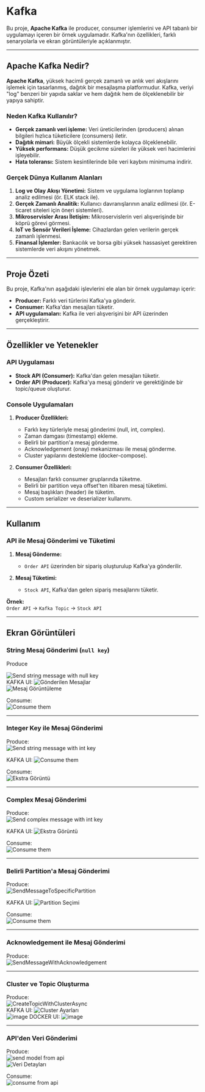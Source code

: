 # Kafka
Bu proje, **Apache Kafka** ile producer, consumer işlemlerini ve API tabanlı bir uygulamayı içeren bir örnek uygulamadır. Kafka'nın özellikleri, farklı senaryolarla ve ekran görüntüleriyle açıklanmıştır.

---

## Apache Kafka Nedir?

**Apache Kafka**, yüksek hacimli gerçek zamanlı ve anlık veri akışlarını işlemek için tasarlanmış, dağıtık bir mesajlaşma platformudur. Kafka, veriyi "log" benzeri bir yapıda saklar ve hem dağıtık hem de ölçeklenebilir bir yapıya sahiptir.

### Neden Kafka Kullanılır?

- **Gerçek zamanlı veri işleme:** Veri üreticilerinden (producers) alınan bilgileri hızlıca tüketicilere (consumers) iletir.
- **Dağıtık mimari:** Büyük ölçekli sistemlerde kolayca ölçeklenebilir.
- **Yüksek performans:** Düşük gecikme süreleri ile yüksek veri hacimlerini işleyebilir.
- **Hata toleransı:** Sistem kesintilerinde bile veri kaybını minimuma indirir.

### Gerçek Dünya Kullanım Alanları

1. **Log ve Olay Akışı Yönetimi:** Sistem ve uygulama loglarının toplanıp analiz edilmesi (ör. ELK stack ile).
2. **Gerçek Zamanlı Analitik:** Kullanıcı davranışlarının analiz edilmesi (ör. E-ticaret siteleri için öneri sistemleri).
3. **Mikroservisler Arası İletişim:** Mikroservislerin veri alışverişinde bir köprü görevi görmesi.
4. **IoT ve Sensör Verileri İşleme:** Cihazlardan gelen verilerin gerçek zamanlı işlenmesi.
5. **Finansal İşlemler:** Bankacılık ve borsa gibi yüksek hassasiyet gerektiren sistemlerde veri akışını yönetmek.

---

## Proje Özeti

Bu proje, Kafka'nın aşağıdaki işlevlerini ele alan bir örnek uygulamayı içerir:
- **Producer:** Farklı veri türlerini Kafka'ya gönderir.
- **Consumer:** Kafka'dan mesajları tüketir.
- **API uygulamaları:** Kafka ile veri alışverişini bir API üzerinden gerçekleştirir.

---

## Özellikler ve Yetenekler

### API Uygulaması

- **Stock API (Consumer):** Kafka'dan gelen mesajları tüketir.
- **Order API (Producer):** Kafka'ya mesaj gönderir ve gerektiğinde bir topic/queue oluşturur.

### Console Uygulamaları

1. **Producer Özellikleri:**
   - Farklı key türleriyle mesaj gönderimi (null, int, complex).
   - Zaman damgası (timestamp) ekleme.
   - Belirli bir partition'a mesaj gönderme.
   - Acknowledgement (onay) mekanizması ile mesaj gönderme.
   - Cluster yapılarını destekleme (docker-compose).

2. **Consumer Özellikleri:**
   - Mesajları farklı consumer gruplarında tüketme.
   - Belirli bir partition veya offset'ten itibaren mesaj tüketimi.
   - Mesaj başlıkları (header) ile tüketim.
   - Custom serializer ve deserializer kullanımı.

---

## Kullanım

### API ile Mesaj Gönderimi ve Tüketimi

1. **Mesaj Gönderme:**
   - `Order API` üzerinden bir sipariş oluşturulup Kafka'ya gönderilir.

2. **Mesaj Tüketimi:**
   - `Stock API`, Kafka'dan gelen sipariş mesajlarını tüketir.

**Örnek:**  
`Order API` -> `Kafka Topic` -> `Stock API`

---

## Ekran Görüntüleri

### String Mesaj Gönderimi (`null key`)
Produce

![Send string message with null key](https://github.com/user-attachments/assets/47dd85ae-0758-49e2-874d-311ac47ee503)  
KAFKA UI:
![Gönderilen Mesajlar](https://github.com/user-attachments/assets/aab375f2-1464-4716-835f-0af7bb79380f)  
![Mesaj Görüntüleme](https://github.com/user-attachments/assets/2384d6a4-f123-4dfb-9dba-7fcdbe471241)  

Consume:  
![Consume them](https://github.com/user-attachments/assets/12d92743-b717-401b-92d1-a072438efad3)

---

### Integer Key ile Mesaj Gönderimi
Produce:  
![Send string message with int key](https://github.com/user-attachments/assets/67e832c8-6134-45aa-8f9b-b8281fb460a4)

KAFKA UI:
![Consume them](https://github.com/user-attachments/assets/ce1dd1c3-3746-4630-9127-cc5d204d80da)  


Consume:  
![Ekstra Görüntü](https://github.com/user-attachments/assets/748cda46-dfc2-4951-a753-f45c4b70cd73)

---

### Complex Mesaj Gönderimi
Produce:  
![Send complex message with int key](https://github.com/user-attachments/assets/2a7e84d2-25d0-4dae-ac06-c3a0820e46f4)  

KAFKA UI:
![Ekstra Görüntü](https://github.com/user-attachments/assets/d43b3429-9ad5-40be-9ee5-b3d1fbe769ce)

Consume:  
![Consume them](https://github.com/user-attachments/assets/40e0259e-a05e-466b-8783-2da414514e30)

---

### Belirli Partition'a Mesaj Gönderimi
Produce:  
![SendMessageToSpecificPartition](https://github.com/user-attachments/assets/35838680-19b4-44d0-8615-c5a23d3c225d)  

KAFKA UI:
![Partition Seçimi](https://github.com/user-attachments/assets/96511138-98ff-411f-9c74-e271e4e4abba)

Consume:  
![Consume them](https://github.com/user-attachments/assets/9f1b7839-286b-40ce-a3dc-e25caa6dc0c8)

---

### Acknowledgement ile Mesaj Gönderimi
Produce:  
![SendMessageWithAcknowledgement](https://github.com/user-attachments/assets/a57c625f-11f8-4458-8a02-e90489dce97e)

---

### Cluster ve Topic Oluşturma
Produce:  
![CreateTopicWithClusterAsync](https://github.com/user-attachments/assets/65ae5f51-feeb-4e73-824e-3939fb784427)  
KAFKA UI:
![Cluster Ayarları](https://github.com/user-attachments/assets/4b9e92cd-af9c-4a26-a318-1b16f0708ba3)  
![image](https://github.com/user-attachments/assets/37e09a85-dcc8-4355-a007-6c5030791814)
DOCKER UI:
![image](https://github.com/user-attachments/assets/ff071ee3-753e-4d36-8a98-1386b46b9fcc)


---

### API'den Veri Gönderimi
Produce:  
![send model from api](https://github.com/user-attachments/assets/dba75d51-7268-4c22-8c8f-a899824eb122)  
![Veri Detayları](https://github.com/user-attachments/assets/53e25cc3-2dfe-4738-9a7b-8def3795e195)

Consume:  
![consume from api](https://github.com/user-attachments/assets/3bf658d4-3ed1-42d0-9ebb-e046e922f7d8)

